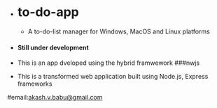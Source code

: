 * # to-do-app
  * A to-do-list manager for Windows, MacOS and Linux platforms

* #### Still under development
* This is an app dveloped using the hybrid framwework ###nwjs 
* This is a transformed web application built using Node.js, Express frameworks


#email:akash.v.babu@gmail.com
